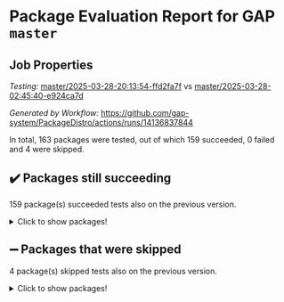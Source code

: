 # Package Evaluation Report for GAP `master`

## Job Properties

*Testing:* [master/2025-03-28-20:13:54-ffd2fa7f](https://github.com/gap-system/PackageDistro/blob/data/reports/master/2025-03-28-20:13:54-ffd2fa7f) vs [master/2025-03-28-02:45:40-e924ca7d](https://github.com/gap-system/PackageDistro/blob/data/reports/master/2025-03-28-02:45:40-e924ca7d)

*Generated by Workflow:* https://github.com/gap-system/PackageDistro/actions/runs/14136837844

In total, 163 packages were tested, out of which 159 succeeded, 0 failed and 4 were skipped.

## :heavy_check_mark: Packages still succeeding

159 package(s) succeeded tests also on the previous version.
<details><summary>Click to show packages!</summary>

- 4ti2interface 2024.11-01 [(success)](https://github.com/gap-system/PackageDistro/actions/runs/14136837844/job/39610836721)
- ace 5.6.2 [(success)](https://github.com/gap-system/PackageDistro/actions/runs/14136837844/job/39610844911)
- aclib 1.3.2 [(success)](https://github.com/gap-system/PackageDistro/actions/runs/14136837844/job/39610846446)
- agt 0.3.1 [(success)](https://github.com/gap-system/PackageDistro/actions/runs/14136837844/job/39610847768)
- alco 1.1.1 [(success)](https://github.com/gap-system/PackageDistro/actions/runs/14136837844/job/39610848562)
- alnuth 3.2.1 [(success)](https://github.com/gap-system/PackageDistro/actions/runs/14136837844/job/39610852238)
- anupq 3.3.1 [(success)](https://github.com/gap-system/PackageDistro/actions/runs/14136837844/job/39610855857)
- atlasrep 2.1.9 [(success)](https://github.com/gap-system/PackageDistro/actions/runs/14136837844/job/39610856507)
- autodoc 2023.06.19 [(success)](https://github.com/gap-system/PackageDistro/actions/runs/14136837844/job/39610857042)
- automata 1.16 [(success)](https://github.com/gap-system/PackageDistro/actions/runs/14136837844/job/39610857610)
- automgrp 1.3.3 [(success)](https://github.com/gap-system/PackageDistro/actions/runs/14136837844/job/39610858242)
- autpgrp 1.11 [(success)](https://github.com/gap-system/PackageDistro/actions/runs/14136837844/job/39610858678)
- cap 2025.03-05 [(success)](https://github.com/gap-system/PackageDistro/actions/runs/14136837844/job/39610859111)
- caratinterface 2.3.7 [(success)](https://github.com/gap-system/PackageDistro/actions/runs/14136837844/job/39610859541)
- cddinterface 2024.09.02 [(success)](https://github.com/gap-system/PackageDistro/actions/runs/14136837844/job/39610859995)
- circle 1.6.6 [(success)](https://github.com/gap-system/PackageDistro/actions/runs/14136837844/job/39610860453)
- classicpres 1.22 [(success)](https://github.com/gap-system/PackageDistro/actions/runs/14136837844/job/39610860759)
- cohomolo 1.6.11 [(success)](https://github.com/gap-system/PackageDistro/actions/runs/14136837844/job/39610861191)
- congruence 1.2.7 [(success)](https://github.com/gap-system/PackageDistro/actions/runs/14136837844/job/39610861749)
- corefreesub 0.6 [(success)](https://github.com/gap-system/PackageDistro/actions/runs/14136837844/job/39610862242)
- corelg 1.57 [(success)](https://github.com/gap-system/PackageDistro/actions/runs/14136837844/job/39610862731)
- crime 1.6 [(success)](https://github.com/gap-system/PackageDistro/actions/runs/14136837844/job/39610863147)
- crisp 1.4.6 [(success)](https://github.com/gap-system/PackageDistro/actions/runs/14136837844/job/39610863501)
- crypting 0.10.5 [(success)](https://github.com/gap-system/PackageDistro/actions/runs/14136837844/job/39610863854)
- cryst 4.1.27 [(success)](https://github.com/gap-system/PackageDistro/actions/runs/14136837844/job/39610864236)
- crystcat 1.1.10 [(success)](https://github.com/gap-system/PackageDistro/actions/runs/14136837844/job/39610864565)
- ctbllib 1.3.9 [(success)](https://github.com/gap-system/PackageDistro/actions/runs/14136837844/job/39610864906)
- cubefree 1.20 [(success)](https://github.com/gap-system/PackageDistro/actions/runs/14136837844/job/39610865277)
- curlinterface 2.4.0 [(success)](https://github.com/gap-system/PackageDistro/actions/runs/14136837844/job/39610865671)
- cvec 2.8.3 [(success)](https://github.com/gap-system/PackageDistro/actions/runs/14136837844/job/39610866011)
- datastructures 0.3.1 [(success)](https://github.com/gap-system/PackageDistro/actions/runs/14136837844/job/39610866398)
- deepthought 1.0.8 [(success)](https://github.com/gap-system/PackageDistro/actions/runs/14136837844/job/39610866750)
- design 1.8.2 [(success)](https://github.com/gap-system/PackageDistro/actions/runs/14136837844/job/39610867088)
- difsets 2.3.1 [(success)](https://github.com/gap-system/PackageDistro/actions/runs/14136837844/job/39610867414)
- digraphs 1.10.0 [(success)](https://github.com/gap-system/PackageDistro/actions/runs/14136837844/job/39610867706)
- edim 1.3.8 [(success)](https://github.com/gap-system/PackageDistro/actions/runs/14136837844/job/39610868022)
- example 4.4.0 [(success)](https://github.com/gap-system/PackageDistro/actions/runs/14136837844/job/39610868375)
- examplesforhomalg 2023.10-01 [(success)](https://github.com/gap-system/PackageDistro/actions/runs/14136837844/job/39610868674)
- factint 1.6.3 [(success)](https://github.com/gap-system/PackageDistro/actions/runs/14136837844/job/39610868985)
- ferret 1.0.14 [(success)](https://github.com/gap-system/PackageDistro/actions/runs/14136837844/job/39610869277)
- fga 1.5.0 [(success)](https://github.com/gap-system/PackageDistro/actions/runs/14136837844/job/39610869652)
- fining 1.5.6 [(success)](https://github.com/gap-system/PackageDistro/actions/runs/14136837844/job/39610869983)
- float 1.0.7 [(success)](https://github.com/gap-system/PackageDistro/actions/runs/14136837844/job/39610870411)
- format 1.4.4 [(success)](https://github.com/gap-system/PackageDistro/actions/runs/14136837844/job/39610870717)
- forms 1.2.12 [(success)](https://github.com/gap-system/PackageDistro/actions/runs/14136837844/job/39610871033)
- fplsa 1.2.6 [(success)](https://github.com/gap-system/PackageDistro/actions/runs/14136837844/job/39610871327)
- fr 2.4.13 [(success)](https://github.com/gap-system/PackageDistro/actions/runs/14136837844/job/39610871579)
- francy 2.0.3 [(success)](https://github.com/gap-system/PackageDistro/actions/runs/14136837844/job/39610871896)
- fwtree 1.3 [(success)](https://github.com/gap-system/PackageDistro/actions/runs/14136837844/job/39610872235)
- gapdoc 1.6.7 [(success)](https://github.com/gap-system/PackageDistro/actions/runs/14136837844/job/39610872528)
- gauss 2024.11-01 [(success)](https://github.com/gap-system/PackageDistro/actions/runs/14136837844/job/39610872809)
- gaussforhomalg 2024.08-01 [(success)](https://github.com/gap-system/PackageDistro/actions/runs/14136837844/job/39610873221)
- gbnp 1.1.0 [(success)](https://github.com/gap-system/PackageDistro/actions/runs/14136837844/job/39610873543)
- generalizedmorphismsforcap 2025.02-01 [(success)](https://github.com/gap-system/PackageDistro/actions/runs/14136837844/job/39610873948)
- genss 1.6.9 [(success)](https://github.com/gap-system/PackageDistro/actions/runs/14136837844/job/39610874318)
- gradedmodules 2024.12-01 [(success)](https://github.com/gap-system/PackageDistro/actions/runs/14136837844/job/39610874674)
- gradedringforhomalg 2024.07-01 [(success)](https://github.com/gap-system/PackageDistro/actions/runs/14136837844/job/39610874997)
- grape 4.9.2 [(success)](https://github.com/gap-system/PackageDistro/actions/runs/14136837844/job/39610875397)
- groupoids 1.76 [(success)](https://github.com/gap-system/PackageDistro/actions/runs/14136837844/job/39610875794)
- grpconst 2.6.5 [(success)](https://github.com/gap-system/PackageDistro/actions/runs/14136837844/job/39610876223)
- guarana 0.96.3 [(success)](https://github.com/gap-system/PackageDistro/actions/runs/14136837844/job/39610876614)
- guava 3.20 [(success)](https://github.com/gap-system/PackageDistro/actions/runs/14136837844/job/39610876953)
- hap 1.66 [(success)](https://github.com/gap-system/PackageDistro/actions/runs/14136837844/job/39610877266)
- hapcryst 0.1.15 [(success)](https://github.com/gap-system/PackageDistro/actions/runs/14136837844/job/39610877561)
- hecke 1.5.4 [(success)](https://github.com/gap-system/PackageDistro/actions/runs/14136837844/job/39610877890)
- help 4.0 [(success)](https://github.com/gap-system/PackageDistro/actions/runs/14136837844/job/39610878195)
- homalg 2024.01-01 [(success)](https://github.com/gap-system/PackageDistro/actions/runs/14136837844/job/39610878530)
- homalgtocas 2023.11-01 [(success)](https://github.com/gap-system/PackageDistro/actions/runs/14136837844/job/39610878919)
- ibnp 0.15 [(success)](https://github.com/gap-system/PackageDistro/actions/runs/14136837844/job/39610879241)
- idrel 2.48 [(success)](https://github.com/gap-system/PackageDistro/actions/runs/14136837844/job/39610879584)
- images 1.3.3 [(success)](https://github.com/gap-system/PackageDistro/actions/runs/14136837844/job/39610879922)
- intpic 0.4.0 [(success)](https://github.com/gap-system/PackageDistro/actions/runs/14136837844/job/39610880226)
- io 4.9.1 [(success)](https://github.com/gap-system/PackageDistro/actions/runs/14136837844/job/39610880560)
- io_forhomalg 2023.02-04 [(success)](https://github.com/gap-system/PackageDistro/actions/runs/14136837844/job/39610880925)
- irredsol 1.4.4 [(success)](https://github.com/gap-system/PackageDistro/actions/runs/14136837844/job/39610881286)
- json 2.2.2 [(success)](https://github.com/gap-system/PackageDistro/actions/runs/14136837844/job/39610881644)
- jupyterkernel 1.5.1 [(success)](https://github.com/gap-system/PackageDistro/actions/runs/14136837844/job/39610882016)
- jupyterviz 1.5.6 [(success)](https://github.com/gap-system/PackageDistro/actions/runs/14136837844/job/39610882361)
- kan 1.37 [(success)](https://github.com/gap-system/PackageDistro/actions/runs/14136837844/job/39610882725)
- kbmag 1.5.11 [(success)](https://github.com/gap-system/PackageDistro/actions/runs/14136837844/job/39610883075)
- laguna 3.9.7 [(success)](https://github.com/gap-system/PackageDistro/actions/runs/14136837844/job/39610883409)
- liealgdb 2.2.1 [(success)](https://github.com/gap-system/PackageDistro/actions/runs/14136837844/job/39610883750)
- liepring 2.9.1 [(success)](https://github.com/gap-system/PackageDistro/actions/runs/14136837844/job/39610884085)
- liering 2.4.2 [(success)](https://github.com/gap-system/PackageDistro/actions/runs/14136837844/job/39610884484)
- linearalgebraforcap 2025.03-02 [(success)](https://github.com/gap-system/PackageDistro/actions/runs/14136837844/job/39610884940)
- lins 0.9 [(success)](https://github.com/gap-system/PackageDistro/actions/runs/14136837844/job/39610885268)
- localizeringforhomalg 2023.10-01 [(success)](https://github.com/gap-system/PackageDistro/actions/runs/14136837844/job/39610885596)
- loops 3.4.4 [(success)](https://github.com/gap-system/PackageDistro/actions/runs/14136837844/job/39610885940)
- lpres 1.1.1 [(success)](https://github.com/gap-system/PackageDistro/actions/runs/14136837844/job/39610886276)
- majoranaalgebras 1.5.2 [(success)](https://github.com/gap-system/PackageDistro/actions/runs/14136837844/job/39610886640)
- mapclass 1.4.6 [(success)](https://github.com/gap-system/PackageDistro/actions/runs/14136837844/job/39610887058)
- matgrp 0.71 [(success)](https://github.com/gap-system/PackageDistro/actions/runs/14136837844/job/39610887442)
- matricesforhomalg 2024.11-02 [(success)](https://github.com/gap-system/PackageDistro/actions/runs/14136837844/job/39610887871)
- modisom 3.0.0 [(success)](https://github.com/gap-system/PackageDistro/actions/runs/14136837844/job/39610888301)
- modulepresentationsforcap 2024.09-02 [(success)](https://github.com/gap-system/PackageDistro/actions/runs/14136837844/job/39610888647)
- modules 2024.12-01 [(success)](https://github.com/gap-system/PackageDistro/actions/runs/14136837844/job/39610888967)
- monoidalcategories 2025.03-02 [(success)](https://github.com/gap-system/PackageDistro/actions/runs/14136837844/job/39610889337)
- nconvex 2024.12-01 [(success)](https://github.com/gap-system/PackageDistro/actions/runs/14136837844/job/39610889627)
- nilmat 1.4.2 [(success)](https://github.com/gap-system/PackageDistro/actions/runs/14136837844/job/39610890021)
- nock 1.5 [(success)](https://github.com/gap-system/PackageDistro/actions/runs/14136837844/job/39610890401)
- normalizinterface 1.3.7 [(success)](https://github.com/gap-system/PackageDistro/actions/runs/14136837844/job/39610890795)
- nq 2.5.11 [(success)](https://github.com/gap-system/PackageDistro/actions/runs/14136837844/job/39610891249)
- numericalsgps 1.4.0 [(success)](https://github.com/gap-system/PackageDistro/actions/runs/14136837844/job/39610891612)
- openmath 11.5.3 [(success)](https://github.com/gap-system/PackageDistro/actions/runs/14136837844/job/39610891975)
- orb 5.0.0 [(success)](https://github.com/gap-system/PackageDistro/actions/runs/14136837844/job/39610892405)
- packagemanager 1.6.1 [(success)](https://github.com/gap-system/PackageDistro/actions/runs/14136837844/job/39610892734)
- patternclass 2.4.5 [(success)](https://github.com/gap-system/PackageDistro/actions/runs/14136837844/job/39610893118)
- permut 2.0.5 [(success)](https://github.com/gap-system/PackageDistro/actions/runs/14136837844/job/39610893515)
- polenta 1.3.10 [(success)](https://github.com/gap-system/PackageDistro/actions/runs/14136837844/job/39610893833)
- polymaking 0.8.7 [(success)](https://github.com/gap-system/PackageDistro/actions/runs/14136837844/job/39610894219)
- primgrp 3.4.4 [(success)](https://github.com/gap-system/PackageDistro/actions/runs/14136837844/job/39610894533)
- profiling 2.6.0 [(success)](https://github.com/gap-system/PackageDistro/actions/runs/14136837844/job/39610894898)
- qdistrnd 0.9.5 [(success)](https://github.com/gap-system/PackageDistro/actions/runs/14136837844/job/39610895313)
- qpa 1.35 [(success)](https://github.com/gap-system/PackageDistro/actions/runs/14136837844/job/39610895617)
- quagroup 1.8.4 [(success)](https://github.com/gap-system/PackageDistro/actions/runs/14136837844/job/39610895931)
- radiroot 2.9 [(success)](https://github.com/gap-system/PackageDistro/actions/runs/14136837844/job/39610896289)
- rcwa 4.7.1 [(success)](https://github.com/gap-system/PackageDistro/actions/runs/14136837844/job/39610896591)
- rds 1.8 [(success)](https://github.com/gap-system/PackageDistro/actions/runs/14136837844/job/39610896933)
- recog 1.4.4 [(success)](https://github.com/gap-system/PackageDistro/actions/runs/14136837844/job/39610897297)
- repndecomp 1.3.0 [(success)](https://github.com/gap-system/PackageDistro/actions/runs/14136837844/job/39610897613)
- repsn 3.1.2 [(success)](https://github.com/gap-system/PackageDistro/actions/runs/14136837844/job/39610897917)
- resclasses 4.7.3 [(success)](https://github.com/gap-system/PackageDistro/actions/runs/14136837844/job/39610898314)
- ringsforhomalg 2024.11-02 [(success)](https://github.com/gap-system/PackageDistro/actions/runs/14136837844/job/39610898887)
- sco 2023.08-01 [(success)](https://github.com/gap-system/PackageDistro/actions/runs/14136837844/job/39610899204)
- scscp 2.4.3 [(success)](https://github.com/gap-system/PackageDistro/actions/runs/14136837844/job/39610899984)
- semigroups 5.5.0 [(success)](https://github.com/gap-system/PackageDistro/actions/runs/14136837844/job/39610900306)
- sglppow 2.4 [(success)](https://github.com/gap-system/PackageDistro/actions/runs/14136837844/job/39610900625)
- sgpviz 0.999.6 [(success)](https://github.com/gap-system/PackageDistro/actions/runs/14136837844/job/39610900974)
- simpcomp 2.1.14 [(success)](https://github.com/gap-system/PackageDistro/actions/runs/14136837844/job/39610901274)
- singular 2024.06.03 [(success)](https://github.com/gap-system/PackageDistro/actions/runs/14136837844/job/39610901581)
- sl2reps 1.1 [(success)](https://github.com/gap-system/PackageDistro/actions/runs/14136837844/job/39610901931)
- sla 1.6.2 [(success)](https://github.com/gap-system/PackageDistro/actions/runs/14136837844/job/39610902251)
- smallantimagmas 0.3.0 [(success)](https://github.com/gap-system/PackageDistro/actions/runs/14136837844/job/39610902601)
- smallgrp 1.5.4 [(success)](https://github.com/gap-system/PackageDistro/actions/runs/14136837844/job/39610902917)
- smallsemi 0.7.2 [(success)](https://github.com/gap-system/PackageDistro/actions/runs/14136837844/job/39610903239)
- sonata 2.9.6 [(success)](https://github.com/gap-system/PackageDistro/actions/runs/14136837844/job/39610903575)
- sophus 1.27 [(success)](https://github.com/gap-system/PackageDistro/actions/runs/14136837844/job/39610903905)
- sotgrps 1.3 [(success)](https://github.com/gap-system/PackageDistro/actions/runs/14136837844/job/39610904234)
- spinsym 1.5.2 [(success)](https://github.com/gap-system/PackageDistro/actions/runs/14136837844/job/39610904633)
- standardff 1.0 [(success)](https://github.com/gap-system/PackageDistro/actions/runs/14136837844/job/39610905042)
- symbcompcc 1.3.2 [(success)](https://github.com/gap-system/PackageDistro/actions/runs/14136837844/job/39610905351)
- thelma 1.3 [(success)](https://github.com/gap-system/PackageDistro/actions/runs/14136837844/job/39610905682)
- tomlib 1.2.11 [(success)](https://github.com/gap-system/PackageDistro/actions/runs/14136837844/job/39610906065)
- toolsforhomalg 2024.09-01 [(success)](https://github.com/gap-system/PackageDistro/actions/runs/14136837844/job/39610906325)
- toric 1.9.6 [(success)](https://github.com/gap-system/PackageDistro/actions/runs/14136837844/job/39610906623)
- transgrp 3.6.5 [(success)](https://github.com/gap-system/PackageDistro/actions/runs/14136837844/job/39610906922)
- typeset 1.2.2 [(success)](https://github.com/gap-system/PackageDistro/actions/runs/14136837844/job/39610907251)
- ugaly 4.1.3 [(success)](https://github.com/gap-system/PackageDistro/actions/runs/14136837844/job/39610907615)
- unipot 1.6 [(success)](https://github.com/gap-system/PackageDistro/actions/runs/14136837844/job/39610908000)
- unitlib 4.2.0 [(success)](https://github.com/gap-system/PackageDistro/actions/runs/14136837844/job/39610908347)
- utils 0.85 [(success)](https://github.com/gap-system/PackageDistro/actions/runs/14136837844/job/39610908748)
- uuid 0.7 [(success)](https://github.com/gap-system/PackageDistro/actions/runs/14136837844/job/39610909059)
- walrus 0.9991 [(success)](https://github.com/gap-system/PackageDistro/actions/runs/14136837844/job/39610909401)
- wedderga 4.10.5 [(success)](https://github.com/gap-system/PackageDistro/actions/runs/14136837844/job/39610909785)
- wpe 0.8 [(success)](https://github.com/gap-system/PackageDistro/actions/runs/14136837844/job/39610910169)
- xmod 2.92 [(success)](https://github.com/gap-system/PackageDistro/actions/runs/14136837844/job/39610910473)
- xmodalg 1.23 [(success)](https://github.com/gap-system/PackageDistro/actions/runs/14136837844/job/39610910749)
- yangbaxter 0.10.6 [(success)](https://github.com/gap-system/PackageDistro/actions/runs/14136837844/job/39610911044)
- zeromqinterface 0.16 [(success)](https://github.com/gap-system/PackageDistro/actions/runs/14136837844/job/39610911406)
</details>

## :heavy_minus_sign: Packages that were skipped

4 package(s) skipped tests also on the previous version.
<details><summary>Click to show packages!</summary>

- browse 1.8.21 [(skipped)](https://github.com/gap-system/PackageDistro/actions/runs/14136837844/job/39610489228)
- itc 1.5.1 [(skipped)](https://github.com/gap-system/PackageDistro/actions/runs/14136837844/job/39610489228)
- polycyclic 2.16 [(skipped)](https://github.com/gap-system/PackageDistro/actions/runs/14136837844/job/39610489228)
- xgap 4.32 [(skipped)](https://github.com/gap-system/PackageDistro/actions/runs/14136837844/job/39610489228)
</details>

